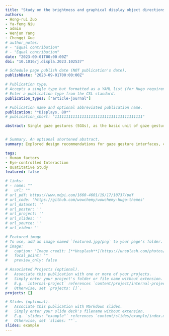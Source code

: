 ```yaml
---
title: "Study on the brightness and graphical display object directions of the Single-Gaze-Gesture user interface"
authors:
- Hong-rui Zuo
- Ya-feng Niu
- admin
- Wenjun Yang
- Chengqi Xue
# author_notes:
# - "Equal contribution"
# - "Equal contribution"
date: "2023-09-01T00:00:00Z"
doi: "10.1016/j.displa.2023.102537"

# Schedule page publish date (NOT publication's date).
publishDate: "2023-09-01T00:00:00Z"

# Publication type.
# Accepts a single type but formatted as a YAML list (for Hugo requirements).
# Enter a publication type from the CSL standard.
publication_types: ["article-journal"]

# Publication name and optional abbreviated publication name.
publication: "*Displays, 80*"
# publication_short: "111111111111111111111111111111111111111"

abstract: Single gaze gestures (SGGs), as the basic unit of gaze gestures, interact with graphical display objects (GDOs) on a graphical user interface (GUI) through user saccades to control the system. The brightness design of the interface and saccade direction can significantly affect interaction performance and user experience. Therefore, this study adopts the method of ergonomic experiments combined with subjective evaluation, proposing the design suggestions for the background brightness (BB), brightness contrast (BC), GDO (completion field) directions, and target brightness (TB) of the gaze gesture interface:(1) Background brightness:To ensure the efficiency and experience in actual use, the background of the interface should choose a brightness value slightly lower than 50%; (2) Brightness contrast:At 25% BB, it is advisable to choose a brightness value between 21.5% and 43.5%, and the best choice is 33.25%. Under the condition of BB above 50%, the brightness contrast value of 50% can meet the requirements of the operation task; (3) Target brightness:In the gaze gesture interface design, light color should be used to mark the target; (4) GDO Directions:The GDO should be placed on the upper side of the initiation field (IF), and it is best to be directly above the IF. The contribution of this research is the proposal of an interface design strategy that is beneficial for improving the performance and experience of gaze gesture interaction and can provide future directions and recommendations for interface design.


# Summary. An optional shortened abstract.
summary: Explored design recommendations for gaze gesture interfaces, considering background brightness, brightness contrast, target brightness, and GDO placement to enhance interaction performance and user experience.

tags:
- Human factors
- Eye-controlled Interaction
- Quatitative Study
featured: false

# links:
# - name: ""
#   url: ""
# url_pdf: https://www.mdpi.com/1660-4601/19/17/10737/pdf
# url_code: 'https://github.com/wowchemy/wowchemy-hugo-themes'
# url_dataset: ''
# url_poster: ''
# url_project: ''
# url_slides: ''
# url_source: ''
# url_video: ''

# Featured image
# To use, add an image named `featured.jpg/png` to your page's folder. 
# image:
#   caption: 'Image credit: [**Unsplash**](https://unsplash.com/photos/jdD8gXaTZsc)'
#   focal_point: ""
#   preview_only: false

# Associated Projects (optional).
#   Associate this publication with one or more of your projects.
#   Simply enter your project's folder or file name without extension.
#   E.g. `internal-project` references `content/project/internal-project/index.md`.
#   Otherwise, set `projects: []`.
projects: []

# Slides (optional).
#   Associate this publication with Markdown slides.
#   Simply enter your slide deck's filename without extension.
#   E.g. `slides: "example"` references `content/slides/example/index.md`.
#   Otherwise, set `slides: ""`.
slides: example
---
```


<!-- {{% callout note %}}
Click the *Cite* button above to demo the feature to enable visitors to import publication metadata into their reference management software.
{{% /callout %}}

{{% callout note %}}
Create your slides in Markdown - click the *Slides* button to check out the example.
{{% /callout %}}

Add the publication's **full text** or **supplementary notes** here. You can use rich formatting such as including [code, math, and images](https://wowchemy.com/docs/content/writing-markdown-latex/). -->